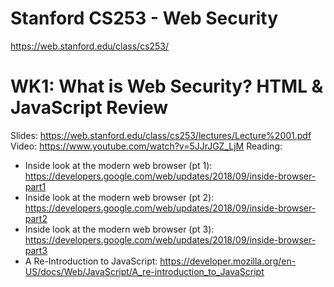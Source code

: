 # Stanford CS253 - Web Security
https://web.stanford.edu/class/cs253/

# WK1: What is Web Security? HTML & JavaScript Review
Slides: https://web.stanford.edu/class/cs253/lectures/Lecture%2001.pdf
Video: https://www.youtube.com/watch?v=5JJrJGZ_LjM
Reading:
- Inside look at the modern web browser (pt 1): https://developers.google.com/web/updates/2018/09/inside-browser-part1
- Inside look at the modern web browser (pt 2): https://developers.google.com/web/updates/2018/09/inside-browser-part2
- Inside look at the modern web browser (pt 3): https://developers.google.com/web/updates/2018/09/inside-browser-part3
- A Re-Introduction to JavaScript: https://developer.mozilla.org/en-US/docs/Web/JavaScript/A_re-introduction_to_JavaScript
